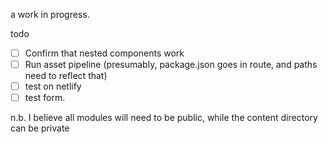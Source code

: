 a work in progress.

todo

- [ ] Confirm that nested components work
- [ ] Run asset pipeline (presumably, package.json goes in route, and paths need to reflect that)
- [ ] test on netlify
- [ ] test form.

n.b. I believe all modules will need to be public, while the content directory can be private